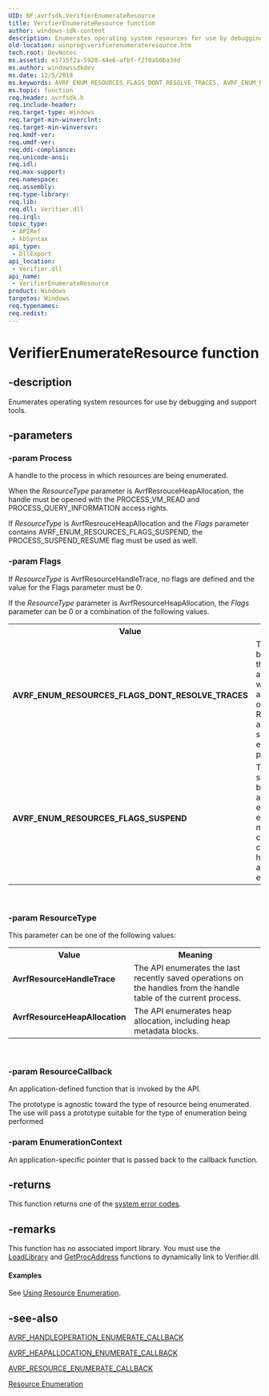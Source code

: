 ```yaml
---
UID: NF:avrfsdk.VerifierEnumerateResource
title: VerifierEnumerateResource function
author: windows-sdk-content
description: Enumerates operating system resources for use by debugging and support tools.
old-location: winprog\verifierenumerateresource.htm
tech.root: DevNotes
ms.assetid: e1715f2a-5928-44e6-afbf-f2f0ab0ba3dd
ms.author: windowssdkdev
ms.date: 12/5/2018
ms.keywords: AVRF_ENUM_RESOURCES_FLAGS_DONT_RESOLVE_TRACES, AVRF_ENUM_RESOURCES_FLAGS_SUSPEND, AvrfResourceHandleTrace, AvrfResourceHeapAllocation, VerifierEnumerateResource, VerifierEnumerateResource function [Windows API], avrfsdk/VerifierEnumerateResource, base.verifierenumerateresource, winprog.verifierenumerateresource
ms.topic: function
req.header: avrfsdk.h
req.include-header: 
req.target-type: Windows
req.target-min-winverclnt: 
req.target-min-winversvr: 
req.kmdf-ver: 
req.umdf-ver: 
req.ddi-compliance: 
req.unicode-ansi: 
req.idl: 
req.max-support: 
req.namespace: 
req.assembly: 
req.type-library: 
req.lib: 
req.dll: Verifier.dll
req.irql: 
topic_type:
 - APIRef
 - kbSyntax
api_type:
 - DllExport
api_location:
 - Verifier.dll
api_name:
 - VerifierEnumerateResource
product: Windows
targetos: Windows
req.typenames: 
req.redist: 
---
```


# VerifierEnumerateResource function


## -description


Enumerates operating system resources for use by debugging and support tools.


## -parameters




### -param Process

A handle to the process in which resources are being enumerated.

When the <i>ResourceType</i> parameter is AvrfResrouceHeapAllocation, the handle must be opened with the PROCESS_VM_READ and PROCESS_QUERY_INFORMATION access rights.

If <i>ResourceType</i> is AvrfResrouceHeapAllocation and the <i>Flags</i> parameter contains AVRF_ENUM_RESOURCES_FLAGS_SUSPEND, the PROCESS_SUSPEND_RESUME flag must be used as well.


### -param Flags

If <i>ResourceType</i> is AvrfResourceHandleTrace, no flags are defined and the value for the Flags parameter must be 0.

If the <i>ResourceType</i> parameter is AvrfResourceHeapAllocation, the <i>Flags</i> parameter can be 0 or a combination of the following values.

<table>
<tr>
<th>Value</th>
<th>Meaning</th>
</tr>
<tr>
<td width="40%"><a id="AVRF_ENUM_RESOURCES_FLAGS_DONT_RESOLVE_TRACES"></a><a id="avrf_enum_resources_flags_dont_resolve_traces"></a><dl>
<dt><b>AVRF_ENUM_RESOURCES_FLAGS_DONT_RESOLVE_TRACES</b></dt>
</dl>
</td>
<td width="60%">
The stack backtraces of the heap allocations, when present, are not copied over the ReturnAddresses array. This may speed up the enumeration process.

</td>
</tr>
<tr>
<td width="40%"><a id="AVRF_ENUM_RESOURCES_FLAGS_SUSPEND"></a><a id="avrf_enum_resources_flags_suspend"></a><dl>
<dt><b>AVRF_ENUM_RESOURCES_FLAGS_SUSPEND</b></dt>
</dl>
</td>
<td width="60%">
The process is suspended before the heap allocations enumeration is executed.This minimizes the chance that changing the heap might affect the enumeration.

</td>
</tr>
</table>
 


### -param ResourceType

This parameter can be one of the following values:

<table>
<tr>
<th>Value</th>
<th>Meaning</th>
</tr>
<tr>
<td width="40%"><a id="AvrfResourceHandleTrace"></a><a id="avrfresourcehandletrace"></a><a id="AVRFRESOURCEHANDLETRACE"></a><dl>
<dt><b>AvrfResourceHandleTrace</b></dt>
</dl>
</td>
<td width="60%">
The API enumerates the last recently saved operations on the handles from the handle table of the current process.

</td>
</tr>
<tr>
<td width="40%"><a id="AvrfResourceHeapAllocation"></a><a id="avrfresourceheapallocation"></a><a id="AVRFRESOURCEHEAPALLOCATION"></a><dl>
<dt><b>AvrfResourceHeapAllocation</b></dt>
</dl>
</td>
<td width="60%">
The API enumerates heap allocation, including heap metadata blocks.

</td>
</tr>
</table>
 


### -param ResourceCallback

An application-defined function that is invoked by the API.

The prototype is agnostic toward the type of resource being enumerated. The use will pass a prototype suitable for the type of enumeration being performed


### -param EnumerationContext

An application-specific pointer that is passed back to the callback function.


## -returns



This function returns one of the <a href="https://msdn.microsoft.com/4a3a8feb-a05f-4614-8f04-1f507da7e5b7">system error codes</a>.




## -remarks



This function has no associated import library. You must use the <a href="https://msdn.microsoft.com/d936b4dd-058c-48e1-834b-b47ef6d8ef65">LoadLibrary</a> and <a href="https://msdn.microsoft.com/a0d7fc09-f888-4f46-a571-d3719a627597">GetProcAddress</a> functions to dynamically link to Verifier.dll.


#### Examples

See <a href="https://msdn.microsoft.com/e0c2c795-2960-44f9-8b63-2329f5b42e15">Using Resource Enumeration</a>.

<div class="code"></div>



## -see-also




<a href="https://msdn.microsoft.com/55949e7b-f47e-4b19-9c1d-e398db3e5ea7">AVRF_HANDLEOPERATION_ENUMERATE_CALLBACK</a>



<a href="https://msdn.microsoft.com/614d49f5-d119-4afe-b821-30ee9cb29582">AVRF_HEAPALLOCATION_ENUMERATE_CALLBACK</a>



<a href="https://msdn.microsoft.com/3f18937c-1d8f-46dd-8542-32107d358fc3">AVRF_RESOURCE_ENUMERATE_CALLBACK</a>



<a href="https://msdn.microsoft.com/99cb9005-9cfc-44fb-b09f-fed0541cda37">Resource Enumeration</a>
 

 

